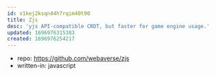 ```yaml
---
id: v1kej2ksqn44h7rqim40t90
title: Zjs
desc: 'yjs API-compatible CRDT, but faster for game engine usage.'
updated: 1696976315383
created: 1696976254217
---
```


- repo: https://github.com/webaverse/zjs
- written-in: javascript